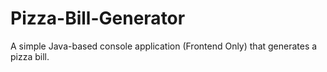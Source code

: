 # Pizza-Bill-Generator
A simple Java-based console application (Frontend Only) that generates a pizza bill.
